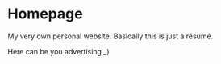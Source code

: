 # Homepage
My very own personal website. Basically this is just a résumé.


Here can be you advertising _)
